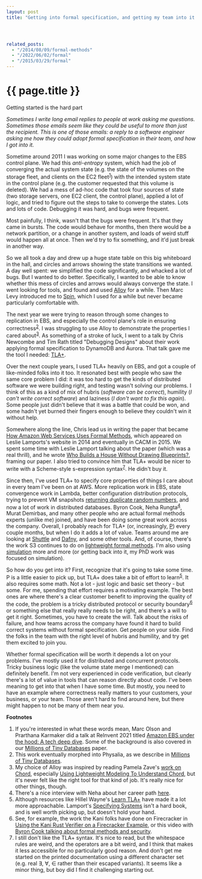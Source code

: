 ```yaml
---
layout: post
title: "Getting into formal specification, and getting my team into it too"




related_posts:
  - "/2014/08/09/formal-methods"
  - "/2022/06/02/formal"
  - "/2015/03/29/formal"
---
```

{{ page.title }}
================

<p class="meta">Getting started is the hard part</p>

*Sometimes I write long email replies to people at work asking me questions. Sometimes those emails seem like they could be useful to more than just the recipient. This is one of those emails: a reply to a software engineer asking me how they could adopt formal specification in their team, and how I got into it.*

Sometime around 2011 I was working on some major changes to the EBS control plane. We had this *anti-entropy* system, which had the job of converging the actual system state (e.g. the state of the volumes on the storage fleet, and clients on the EC2 fleet<sup>[1](#foot1)</sup>) with the intended system state in the control plane (e.g. the customer requested that this volume is deleted). We had a mess of ad-hoc code that took four sources of state (two storage servers, one EC2 client, the control plane), applied a lot of logic, and tried to figure out the steps to take to converge the states. Lots and lots of code. Debugging it was hard, and bugs were frequent.

Most painfully, I think, wasn't that the bugs were frequent. It's that they came in bursts. The code would behave for months, then there would be a network partition, or a change in another system, and loads of weird stuff would happen all at once. Then we'd try to fix something, and it'd just break in another way.

So we all took a day and drew up a huge state table on this big whiteboard in the hall, and circles and arrows showing the state transitions we wanted. A day well spent: we simplified the code significantly, and whacked a lot of bugs. But I wanted to do better. Specifically, I wanted to be able to know whether this mess of circles and arrows would always converge the state. I went looking for tools, and found and used [Alloy](https://alloytools.org/) for a while. Then Marc Levy introduced me to [Spin](https://spinroot.com/spin/whatispin.html), which I used for a while but never became particularly comfortable with.

The next year we were trying to reason through some changes to replication in EBS, and especially the control plane's role in ensuring correctness<sup>[2](#foot2)</sup>. I was struggling to use Alloy to demonstrate the properties I cared about<sup>[3](#foot3)</sup>. As something of a stroke of luck, I went to a talk by Chris Newcombe and Tim Rath titled "Debugging Designs" about their work applying formal specification to DynamoDB and Aurora. That talk gave me the tool I needed: [TLA+](https://lamport.azurewebsites.net/tla/tla.html).

Over the next couple years, I used TLA+ heavily on EBS, and got a couple of like-minded folks into it too. It resonated best with people who saw the same core problem I did: it was too hard to get the kinds of distributed software we were building right, and testing wasn't solving our problems. I think of this as a kind of mix of hubris (*software can be correct*), humility (*I can't write correct software*) and laziness (*I don't want to fix this again*). Some people just didn't believe that it was a battle that could be won, and some hadn't yet burned their fingers enough to believe they couldn't win it without help.

Somewhere along the line, Chris lead us in writing the paper that became [How Amazon Web Services Uses Formal Methods](https://cacm.acm.org/magazines/2015/4/184701-how-amazon-web-services-uses-formal-methods/fulltext), which appeared on Leslie Lamports's website in 2014 and eventually in CACM in 2015. We spent some time with Leslie Lamport talking about the paper (which was a real thrill), and he wrote [Who Builds a House Without Drawing Blueprints?](https://cacm.acm.org/magazines/2015/4/184705-who-builds-a-house-without-drawing-blueprints/fulltext), framing our paper. I also tried to convince him that TLA+ would be nicer to write with a Scheme-style s-expression syntax<sup>[7](#foot7)</sup>. He didn't buy it.

Since then, I've used TLA+ to specify core properties of things I care about in every team I've been on at AWS. More replication work in EBS, state convergence work in Lambda, better configuration distribution protocols, trying to prevent VM snapshots [returning duplicate random numbers](https://arxiv.org/abs/2102.12892), and now a lot of work in distributed databases. Byron Cook, Neha Rungta<sup>[4](#foot4)</sup>, Murat Demirbas, and many other people who are actual formal methods experts (unlike me) joined, and have been doing some great work across the company. Overall, I probably reach for TLA+ (or, increasingly, [P](https://github.com/p-org/P)) every couple months, but when I do it adds a lot of value. Teams around me are looking at [Shuttle](https://github.com/awslabs/shuttle) and [Dafny](https://github.com/dafny-lang/dafny), and some other tools. And, of course, there's the work S3 continues to do on [lightweight formal methods](https://www.amazon.science/publications/using-lightweight-formal-methods-to-validate-a-key-value-storage-node-in-amazon-s3). I'm also using [simulation](https://brooker.co.za/blog/2022/04/11/simulation.html) more and more (or getting back into it, my PhD work was focused on simulation).

So how do you get into it? First, recognize that it's going to take some time. P is a little easier to pick up, but TLA+ does take a bit of effort to learn<sup>[5](#foot5)</sup>. It also requires some math. Not a lot - just logic and basic set theory - but some. For me, spending that effort requires a motivating example. The best ones are where there's a clear customer benefit to improving the quality of the code, the problem is a tricky distributed protocol or security boundary<sup>[6](#foot6)</sup> or something else that really really needs to be right, and there's a will to get it right. Sometimes, you have to create the will. Talk about the risks of failure, and how teams across the company have found it hard to build correct systems without formal specification. Get people on your side. Find the folks in the team with the right level of hubris and humility, and try get them excited to join you.

Whether formal specification will be worth it depends a lot on your problems. I've mostly used it for distributed and concurrent protocols. Tricky business logic (like the volume state merge I mentioned) can definitely benefit. I'm not very experienced in code verification, but clearly there's a lot of value in tools that can reason directly about code. I've been meaning to get into that when I have some time. But mostly, you need to have an example where correctness really matters to your customers, your business, or your team. Those aren't hard to find around here, but there might happen to not be many of them near you.

 **Footnotes**

 1. <a name="foot1"></a> If you're interested in what these words mean, Marc Olson and Prarthana Karmaker did a talk at ReInvent 2021 titled [Amazon EBS under the hood: A tech deep dive](https://www.youtube.com/watch?v=kaWzAEVZ6k8). Some of the background is also covered in our [Millions of Tiny Databases](https://www.usenix.org/conference/nsdi20/presentation/brooker) paper.
 2. <a name="foot2"></a> This work eventually morphed into Physalia, as we describe in [Millions of Tiny Databases](https://www.usenix.org/conference/nsdi20/presentation/brooker).
 3. <a name="foot3"></a> My choice of Alloy was inspired by reading Pamela Zave's [work on Chord](http://www.pamelazave.com/chord.html), especially [Using Lightweight Modeling To Understand Chord](http://www.pamelazave.com/chord-ccr.pdf), but it's never felt like the right tool for that kind of job. It's really nice for other things, though.
 4. <a name="foot4"></a> There's a nice interview with Neha about her career path [here](https://www.amazon.science/working-at-amazon-from-nasa-ames-research-center-to-automated-reasoning-group-aws-neha-rungta).
 5. <a name="foot5"></a> Although resources like Hillel Wayne's [Learn TLA+](https://www.learntla.com/) have made it a lot more approachable. Lamport's [Specifying Systems](https://smile.amazon.com/Specifying-Systems-Language-Hardware-Engineers/dp/032114306X/) isn't a hard book, and is well worth picking up, but doesn't hold your hand.
 6. <a name="foot6"></a> See, for example, the work the Kani folks have done on Firecracker in [Using the Kani Rust Verifier on a Firecracker Example](https://model-checking.github.io/kani-verifier-blog/2022/07/13/using-the-kani-rust-verifier-on-a-firecracker-example.html), or this video with [Byron Cook talking about formal methods and security](https://www.youtube.com/watch?v=J9Da3VsLH44).
 7. <a name="foot7"></a> I still don't like the TLA+ syntax. It's nice to read, but the whitespace rules are weird, and the operators are a bit weird, and I think that makes it less accessible for no particularly good reason. And don't get me started on the printed documentation using a different character set (e.g. real ∃, ∀, ∈ rather than their escaped variants). It seems like a minor thing, but boy did I find it challenging starting out.